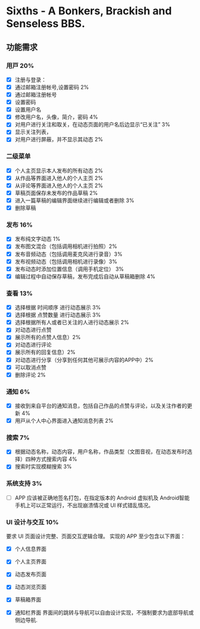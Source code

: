 
# Sixths - A Bonkers, Brackish and Senseless BBS.

## 功能需求

### ⽤⼾ 20%
- [x] 注册与登录：
- [x] 通过邮箱注册帐号,设置密码 2%
- [x] 通过邮箱注册帐号
- [x] 设置密码
- [x] 设置用户名
- [x] 修改用户名，头像，简介，密码 4%
- [x] 对用户进行关注和取关，在动态页面的用户名后边显示“已关注” 3%
- [x] 显示关注列表，
- [x] 对用户进行屏蔽，并不显示其动态 2%

### 二级菜单

- [x] 个人主页显示本人发布的所有动态 2%
- [x] 从作品等界⾯进⼊他⼈的个人主⻚ 2%
- [x] 从评论等界⾯进⼊他⼈的个人主⻚ 2%
- [x] 草稿页面保存未发布的作品草稿 2%
- [x] 进⼊⼀篇草稿的编辑界⾯继续进行编辑或者删除 3%
- [x] 删除草稿

### 发布 16%
- [x] 发布纯文字动态 1%
- [x] 发布图文混合（包括调用相机进行拍照）2%
- [x] 发布音频动态（包括调用麦克风进行录音）3%
- [x] 发布视频动态（包括调用相机进行录像）3%
- [x] 发布动态时添加位置信息（调用手机定位） 3%
- [x] 编辑过程中⾃动保存草稿，发布完成后自动从草稿箱删除 4%

### 查看 13%
- [x] 选择根据 时间顺序 进行动态展示 3%
- [x] 选择根据 点赞数量 进行动态展示 3%
- [x] 选择根据所有人或者已关注的人进行动态展示 2%
- [x] 对动态进行点赞
- [x] 展示所有的点赞人信息）2%
- [x] 对动态进行评论
- [x] 展示所有的回复信息）2%
- [x] 对动态进行分享（分享到任何其他可展示内容的APP中）2%
- [x] 可以取消点赞
- [x] 删除评论 2%

### 通知 6%
- [x] 接收到来⾃平台的通知消息，包括⾃⼰作品的点赞与评论，以及关注作者的更新 4%
- [x] ⽤⼾从个⼈中⼼界⾯进⼊通知消息列表 2%

### 搜索 7%
- [x] 根据动态名称，动态内容，用户名称，作品类型（文图音视，在动态发布时选择）四种方式搜索内容 4%
- [x] 搜索时实现模糊搜索 3%

### 系统支持 3%
- [ ] APP 应该被正确地签名打包，在指定版本的 Android 虚拟机及 Android智能手机上可以正常运行，不出现崩溃情况或 UI 样式错乱情况。
 
### UI 设计与交互 10%
要求 UI 页面设计完整、页面交互逻辑合理。 实现的 APP 至少包含以下界面：
- [x] 个人信息界面
- [x] 个人主页界面
- [x] 动态发布页面
- [x] 动态浏览页面
- [x] 草稿箱界面
- [x] 通知栏界面
界面间的跳转与导航可以自由设计实现，不强制要求为底部导航或侧边导航.

